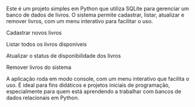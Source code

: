 <!-- projeto para gerenciar livros usando SQLite. -->
<!-- main.py(logica do codigo e menu) -->
<!-- app.py(interface com streamlit) -->
<!-- primeiro commit 

# o id → chave primária (INTEGER, autoincremento).
# o título → texto obrigatório.
# o autor → texto obrigatório.
# o ano → número inteiro.
# o disponível → texto (valores "Sim" ou "Não"). -->
<!-- segundo commit -->

<!-- Etapa 2 – Função de Cadastro -->

<!-- • Implementar no main.py uma função que permita
inserir livros no banco. -->
<!-- • função cadastrar_livro(titulo, autor, ano) que insere um
livro na tabela. -->
<!-- • Todo livro novo deve ser cadastrado com
disponivel = "Sim". -->

<!-- Etapa 3 – Listagem de Livros -->
<!-- • Criar uma função listar_livros() que mostre todos os -->
<!-- livros cadastrados. -->
<!-- • Exibir colunas: ID, Título, Autor, Ano, Disponibilidade. -->
<!-- Commit esperado: "Etapa 3 - Função Listagem de livros" -->

<!-- Etapa 4 – Atualização de Disponibilidade -->

<!-- • Criar função que altere o campo disponivel: -->
<!-- o Se estava "Sim", vira "Não". -->
<!-- o Se estava "Não", vira "Sim". -->
<!-- terminado -->

<!-- • Criar função remover_livro(id) que remova um livro -->
<!-- pelo ID. -->
<!-- Commit esperado: "Etapa 5 - Função de remoção de livros -->
<!-- implementada" -->

<!-- Etapa 6 – Menu Interativo no Console -->
<!-- • Implementar um menu de opções no main.py: -->
<!-- 1. Cadastrar livro -->
<!-- 2. Listar livros -->
<!-- 3. Atualizar disponibilidade -->
<!-- 4. Remover livro -->
<!-- 5. Sair -->

<!-- Cada opção deve chamar a função correspondente. -->
<!-- Commit esperado: "Etapa 6 - Menu interativo no console" -->

Este é um projeto simples em Python que utiliza SQLite para gerenciar um banco de dados de livros. O sistema permite cadastrar, listar, atualizar e remover livros, com um menu interativo para facilitar o uso.

Cadastrar novos livros

Listar todos os livros disponíveis

Atualizar o status de disponibilidade dos livros

Remover livros do sistema

A aplicação roda em modo console, com um menu interativo que facilita o uso. É ideal para fins didáticos e projetos iniciais de programação, especialmente para quem está aprendendo a trabalhar com bancos de dados relacionais em Python.
